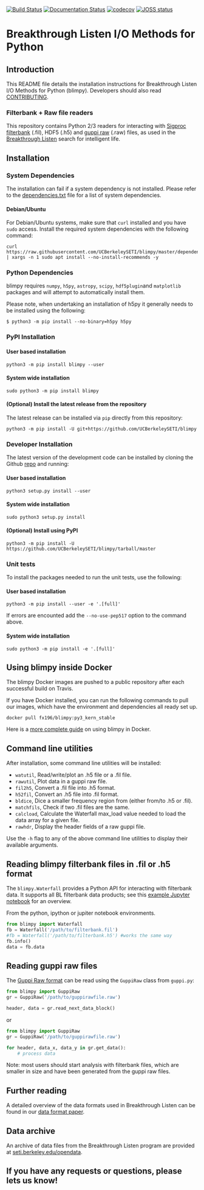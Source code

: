 [![Build Status](https://github.com/UCBerkeleySETI/blimpy/workflows/Test%20Blimpy/badge.svg)](https://github.com/UCBerkeleySETI/blimpy/actions)
[![Documentation Status](https://readthedocs.org/projects/blimpy/badge/?version=latest)](https://blimpy.readthedocs.io/en/latest/?badge=latest)
[![codecov](https://codecov.io/gh/UCBerkeleySETI/blimpy/branch/master/graph/badge.svg)](https://codecov.io/gh/UCBerkeleySETI/blimpy)
 [![JOSS status](http://joss.theoj.org/papers/e58ef21f0a924041bf9438fd75f8aed0/status.svg)](http://joss.theoj.org/papers/e58ef21f0a924041bf9438fd75f8aed0)

# Breakthrough Listen I/O Methods for Python

## Introduction
This README file details the installation instructions for Breakthrough Listen I/O Methods for Python (blimpy). Developers should also read [CONTRIBUTING](./CONTRIBUTING.md).

### Filterbank + Raw file readers
This repository contains Python 2/3 readers for interacting with [Sigproc filterbank](http://sigproc.sourceforge.net/sigproc.pdf) (.fil), HDF5 (.h5) and [guppi raw](https://baseband.readthedocs.io/en/stable/guppi/) (.raw) files, as used in the [Breakthrough Listen](https://seti.berkeley.edu) search for intelligent life.

## Installation

### System Dependencies
The installation can fail if a system dependency is not installed. Please refer to the [dependencies.txt](./dependencies.txt) file for a list of system dependencies.

#### Debian/Ubuntu
For Debian/Ubuntu systems, make sure that `curl` installed and you have `sudo` access. Install the required system dependencies with the following command:
```
curl https://raw.githubusercontent.com/UCBerkeleySETI/blimpy/master/dependencies.txt | xargs -n 1 sudo apt install --no-install-recommends -y
```

### Python Dependencies
blimpy requires `numpy`, `h5py`, `astropy`, `scipy`, `hdf5plugin`and `matplotlib` packages and will attempt to automatically install them.

Please note, when undertaking an installation of h5py it generally needs to be installed using the following:
```
$ python3 -m pip install --no-binary=h5py h5py
```

### PyPI Installation

#### User based installation
```
python3 -m pip install blimpy --user
```

#### System wide installation
```
sudo python3 -m pip install blimpy
```

#### (Optional) Install the latest release from the repository
The latest release can be installed via `pip` directly from this repository:
```
python3 -m pip install -U git+https://github.com/UCBerkeleySETI/blimpy
```

### Developer Installation
The latest version of the development code can be installed by cloning the Github [repo](https://github.com/UCBerkeleySETI/blimpy) and running:

#### User based installation
```
python3 setup.py install --user
```

#### System wide installation
```
sudo python3 setup.py install
```

#### (Optional) Install using PyPI
```
python3 -m pip install -U https://github.com/UCBerkeleySETI/blimpy/tarball/master
```

### Unit tests
To install the packages needed to run the unit tests, use the following:

#### User based installation
```
python3 -m pip install --user -e '.[full]'
```
If errors are encounted add the `--no-use-pep517` option to the command above.

#### System wide installation
```
sudo python3 -m pip install -e '.[full]'
```

## Using blimpy inside Docker
The blimpy Docker images are pushed to a public repository after each successful build on Travis.

If you have Docker installed, you can run the following commands to pull our images, which have the environment and dependencies all ready set up.
```
docker pull fx196/blimpy:py3_kern_stable
```

Here is a [more complete guide](./docker_guide.md) on using blimpy in Docker.

## Command line utilities
After installation, some command line utilities will be installed:
* `watutil`, Read/write/plot an .h5 file or a .fil file.
* `rawutil`, Plot data in a guppi raw file.
* `fil2h5`, Convert a .fil file into .h5 format.
* `h52fil`, Convert an .h5 file into .fil format.
* `bldice`, Dice a smaller frequency region from (either from/to .h5 or .fil).
* `matchfils`, Check if two .fil files are the same.
* `calcload`, Calculate the Waterfall max_load value needed to load the data array for a given file.
* `rawhdr`, Display the header fields of a raw guppi file.

Use the `-h` flag to any of the above command line utilities to display their available arguments.

## Reading blimpy filterbank files in .fil or .h5 format
The `blimpy.Waterfall`  provides a Python API for interacting with filterbank data. It supports all BL filterbank data products; see this [example Jupyter notebook](https://github.com/UCBerkeleySETI/blimpy/blob/master/examples/voyager.ipynb) for an overview.

From the python, ipython or jupiter notebook environments.

```python
from blimpy import Waterfall
fb = Waterfall('/path/to/filterbank.fil')
#fb = Waterfall('/path/to/filterbank.h5') #works the same way
fb.info()
data = fb.data
```

## Reading guppi raw files
The [Guppi Raw format](https://github.com/UCBerkeleySETI/breakthrough/blob/master/doc/RAW-File-Format.md) can be read using the `GuppiRaw` class from `guppi.py`:

```python
from blimpy import GuppiRaw
gr = GuppiRaw('/path/to/guppirawfile.raw')

header, data = gr.read_next_data_block()
```

or

```python
from blimpy import GuppiRaw
gr = GuppiRaw('/path/to/guppirawfile.raw')

for header, data_x, data_y in gr.get_data():
    # process data
```

Note: most users should start analysis with filterbank files, which are smaller in size and have been generated from the guppi raw files.

## Further reading
A detailed overview of the data formats used in Breakthrough Listen can be found in our [data format paper](https://ui.adsabs.harvard.edu/abs/2019arXiv190607391L/abstract). 

## Data archive
An archive of data files from the Breakthrough Listen program are provided at [seti.berkeley.edu/opendata](http://seti.berkeley.edu/opendata).

## If you have any requests or questions, please lets us know!
